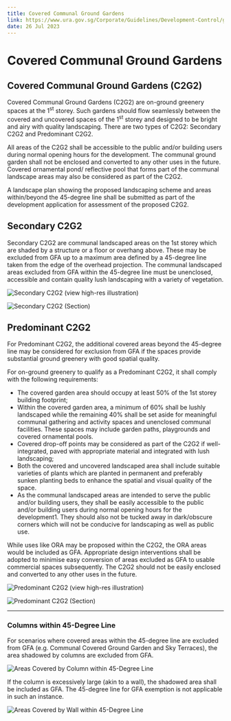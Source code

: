 ```yaml
---
title: Covered Communal Ground Gardens
link: https://www.ura.gov.sg/Corporate/Guidelines/Development-Control/gross-floor-area/GFA/CoveredCommunalGroundGardens
date: 26 Jul 2023
---
```


# Covered Communal Ground Gardens

## Covered Communal Ground Gardens (C2G2)

Covered Communal Ground Gardens (C2G2) are on-ground greenery spaces at the 1<sup>st</sup> storey. Such gardens should flow seamlessly between the covered and uncovered spaces of the 1<sup>st</sup> storey and designed to be bright and airy with quality landscaping. There are two types of C2G2: Secondary C2G2 and Predominant C2G2.

All areas of the C2G2 shall be accessible to the public and/or building users during normal opening hours for the development. The communal ground garden shall not be enclosed and converted to any other uses in the future. Covered ornamental pond/ reflective pool that forms part of the communal landscape areas may also be considered as part of the C2G2.

A landscape plan showing the proposed landscaping scheme and areas within/beyond the 45-degree line shall be submitted as part of the development application for assessment of the proposed C2G2.

## Secondary C2G2

Secondary C2G2 are communal landscaped areas on the 1st storey which are shaded by a structure or a floor or overhang above. These may be excluded from GFA up to a maximum area defined by a 45-degree line taken from the edge of the overhead projection. The communal landscaped areas excluded from GFA within the 45-degree line must be unenclosed, accessible and contain quality lush landscaping with a variety of vegetation.

![Secondary C2G2 (view high-res illustration)](https://www.ura.gov.sg/-/media/Corporate/Guidelines/Development-control/GFA/GFA-14-Secondary-C2G2.jpg)

![Secondary C2G2 (Section)](https://www.ura.gov.sg/-/media/Corporate/Guidelines/Development-control/GFA/GFA-15-Secondary-C2G2-section.jpg)

## Predominant C2G2

For Predominant C2G2, the additional covered areas beyond the 45-degree line may be considered for exclusion from GFA if the spaces provide substantial ground greenery with good spatial quality.

For on-ground greenery to qualify as a Predominant C2G2, it shall comply with the following requirements:

- The covered garden area should occupy at least 50% of the 1st storey building footprint;
- Within the covered garden area, a minimum of 60% shall be lushly landscaped while the remaining 40% shall be set aside for meaningful communal gathering and activity spaces and unenclosed communal facilities. These spaces may include garden paths, playgrounds and covered ornamental pools.
- Covered drop-off points may be considered as part of the C2G2 if well-integrated, paved with appropriate material and integrated with lush landscaping;
- Both the covered and uncovered landscaped area shall include suitable varieties of plants which are planted in permanent and preferably sunken planting beds to enhance the spatial and visual quality of the space.
- As the communal landscaped areas are intended to serve the public and/or building users, they shall be easily accessible to the public and/or building users during normal opening hours for the development1. They should also not be tucked away in dark/obscure corners which will not be conducive for landscaping as well as public use.

While uses like ORA may be proposed within the C2G2, the ORA areas would be included as GFA. Appropriate design interventions shall be adopted to minimise easy conversion of areas excluded as GFA to usable commercial spaces subsequently. The C2G2 should not be easily enclosed and converted to any other uses in the future.

![Predominant C2G2 (view high-res illustration)](https://www.ura.gov.sg/-/media/Corporate/Guidelines/Development-control/GFA/GFA-16-Predominant-C2G2-Plan.jpg)

![Predominant C2G2 (Section)](https://www.ura.gov.sg/-/media/Corporate/Guidelines/Development-control/GFA/GFA-15B-Predominant-C2G2-section_final.jpg)

---

### Columns within 45-Degree Line

For scenarios where covered areas within the 45-degree line are excluded from GFA (e.g. Communal Covered Ground Garden and Sky Terraces), the area shadowed by columns are excluded from GFA.

![Areas Covered by Column within 45-Degree Line](https://www.ura.gov.sg/-/media/Corporate/Guidelines/Development-control/GFA/GFA-59A-Shadow-area-of-columns-within-45-degree-line_final.jpg)

If the column is excessively large (akin to a wall), the shadowed area shall be included as GFA. The 45-degree line for GFA exemption is not applicable in such an instance.

![Areas Covered by Wall within 45-Degree Line](https://www.ura.gov.sg/-/media/Corporate/Guidelines/Development-control/GFA/GFA-59B-Shadow-area-of-columns-within-45-degree-line_final.jpg)
